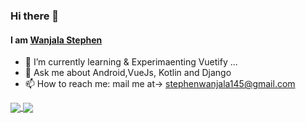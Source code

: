 ### Hi there 👋
#### I am [Wanjala Stephen](https://wanjalastephen.vercel.app/)

<!--
**stephenWanjala/stephenWanjala** is a ✨ _special_ ✨ repository because its `README.md` (this file) appears on your GitHub profile.

Here are some ideas to get you started:

- 🔭 I’m currently working on ...
- 👯 I’m looking to collaborate on ...
- 🤔 I’m looking for help with ... -->
- 🌱 I’m currently learning & Experimaenting Vuetify ...
- 💬 Ask me about Android,VueJs, Kotlin and Django
- 📫 How to reach me: mail me at-> stephenwanjala145@gmail.com 
<!--
- 😄 Pronouns: ...
- ⚡ Fun fact: ...
-->
<a href="https://github.com/stephenWanjala">
  <img align="center" src="https://github-readme-stats.vercel.app/api?username=stephenWanjala&show_icons=true&bg_color=262B33&text_color=FFFFFF" />
</a>
<a href="https://github.com/stephenWanjala">
  <img align="center" src="https://github-readme-stats.vercel.app/api/top-langs/?username=stephenWanjala&show_icons=true&bg_color=262B33&text_color=FFFFFF&layout=compact&hide=less,javascript,css,scss,html,cmake,c++" />
</a>

